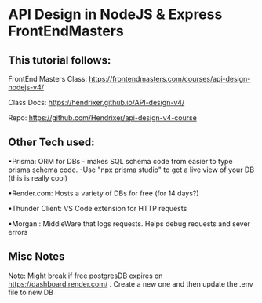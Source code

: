# API Design in NodeJS & Express FrontEndMasters


## This tutorial follows: 

FrontEnd Masters Class: https://frontendmasters.com/courses/api-design-nodejs-v4/

Class Docs: https://hendrixer.github.io/API-design-v4/

Repo: https://github.com/Hendrixer/api-design-v4-course


## Other Tech used: 

•Prisma: ORM for DBs - makes SQL schema code from easier to type prisma schema code. 
-Use "npx prisma studio" to get a live view of your DB (this is really cool)

•Render.com: Hosts a variety of DBs for free (for 14 days?)

•Thunder Client: VS Code extension for HTTP requests

•Morgan : MiddleWare that logs requests. Helps debug requests and sever errors

## Misc Notes


Note: Might break if free postgresDB expires on https://dashboard.render.com/ . Create a new one and then update the .env file to new DB
